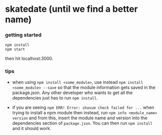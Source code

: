 # skatedate (until we find a better name)

### getting started

    npm install
    npm start

then hit localhost:3000.

### tips
 - when using `npm install <some_module>`, use instead `npm install <some_module> --save` so that the module information gets saved in the package.json. Any other developer who wants to get all the dependencies just has to run `npm install`.

 - if you are seeing `npm ERR! Error: shasum check failed for ...` when trying to install a npm module then instead, run `npm info <module_name> version` and from this, insert the module name and version into the dependencies section of `package.json`. You can then run `npm install` and it should work.
